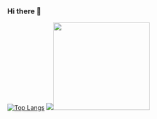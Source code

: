 ### Hi there 👋

[![Top Langs](https://github-readme-stats.vercel.app/api/top-langs/?username=nishi240masa)](https://github.com/anuraghazra/github-readme-stats)
<img src ="https://tappil-web.onrender.com/api/myscore?name=west&&"><img src ="https://tappil-web.onrender.com/api/gif?name=west&" width="220" height="200">

<!--
**nishi240masa/nishi240masa** is a ✨ _special_ ✨ repository because its `README.md` (this file) appears on your GitHub profile.

Here are some ideas to get you started:

- 🔭 I’m currently working on ...
- 🌱 I’m currently learning ...
- 👯 I’m looking to collaborate on ...
- 🤔 I’m looking for help with ...
- 💬 Ask me about ...
- 📫 How to reach me: ...
- 😄 Pronouns: ...
- ⚡ Fun fact: ...
-->
